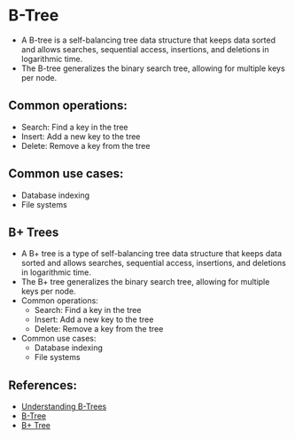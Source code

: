 # B-Tree

- A B-tree is a self-balancing tree data structure that keeps data sorted and allows searches, sequential access, insertions, and deletions in logarithmic time.
- The B-tree generalizes the binary search tree, allowing for multiple keys per node.

## Common operations:
  - Search: Find a key in the tree
  - Insert: Add a new key to the tree
  - Delete: Remove a key from the tree

## Common use cases:
  - Database indexing
  - File systems

## B+ Trees
- A B+ tree is a type of self-balancing tree data structure that keeps data sorted and allows searches, sequential access, insertions, and deletions in logarithmic time.
- The B+ tree generalizes the binary search tree, allowing for multiple keys per node.
- Common operations:
  - Search: Find a key in the tree
  - Insert: Add a new key to the tree
  - Delete: Remove a key from the tree
- Common use cases:
  - Database indexing
  - File systems

## References:
  - [Understanding B-Trees](https://www.youtube.com/watch?v=K1a2Bk8NrYQ)
  - [B-Tree](https://en.wikipedia.org/wiki/B-tree)
  - [B+ Tree](https://en.wikipedia.org/wiki/B%2B_tree)
